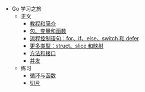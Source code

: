 

- Go 学习之旅
  - 正文
    - [教程和简介](Go学习之旅/教程和简介.md)
    - [包、变量和函数](Go学习之旅/包、变量和函数.md)
    - [流程控制语句：for、if、else、switch 和 defer](Go学习之旅/流程控制语句.md)
    - [更多类型：struct、slice 和映射](Go学习之旅/更多类型.md)
    - [方法和接口](Go学习之旅/方法和接口.md)
    - [并发](Go学习之旅/并发.md)
  - 练习
    - [循环与函数](Go学习之旅/循环与函数.md)
    - [切片](Go学习之旅/切片.md)
